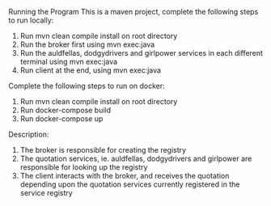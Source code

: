 Running the Program
This is a maven project, complete the following steps to run locally:
1. Run mvn clean compile install on root directory
2. Run the broker first using mvn exec:java
3. Run the auldfellas, dodgydrivers and girlpower services in each different terminal using mvn exec:java
4. Run client at the end, using mvn exec:java

Complete the following steps to run on docker:
1. Run mvn clean compile install on root directory
2. Run docker-compose build
3. Run docker-compose up

Description:

1. The broker is responsible for creating the registry
2. The quotation services, ie. auldfellas, dodgydrivers and girlpower are responsible for looking up the registry
3. The client interacts with the broker, and receives the quotation depending upon the quotation services currently registered in the service registry
